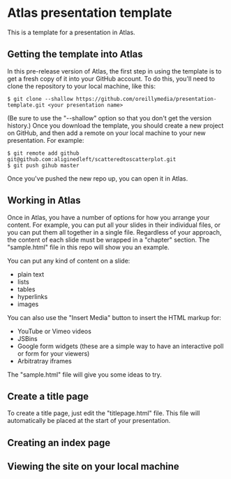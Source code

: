# Atlas presentation template

This is a template for a presentation in Atlas.  

## Getting the template into Atlas

In this pre-release version of Atlas, the first step in using the template is to get a fresh copy of it into your GitHub account.  To do this, you'll need to clone the repository to your local machine, like this:

```
$ git clone --shallow https://github.com/oreillymedia/presentation-template.git <your presentation name>
````

(Be sure to use the "--shallow" option so that you don't get the version history.)  Once you download the template, you should create a new project on GitHub, and then add a remote on your local machine to your new presentation.  For example:

```
$ git remote add github git@github.com:aliginedleft/scatteredtoscatterplot.git
$ git push gihub master
```

Once you've pushed the new repo up, you can open it in Atlas.

## Working in Atlas

Once in Atlas, you have a number of options for how you arrange your content.  For example, you can put all your slides in their individual files, or you can put them all together in a single file.  Regardless of your approach, the content of each slide must be wrapped in a "chapter" section.  The "sample.html" file in this repo will show you an example.

You can put any kind of content on a slide:

* plain text
* lists
* tables
* hyperlinks
* images
 
You can also use the "Insert Media" button to insert the HTML markup for:
* YouTube or Vimeo videos
* JSBins
* Google form widgets (these are a simple way to have an interactive poll or form for your viewers)
* Arbitratray iframes

The "sample.html" file will give you some ideas to try.

## Create a title page

To create a title page, just edit the "titlepage.html" file.  This file will automatically be placed at the start of your presentation.

## Creating an index page

## Viewing the site on your local machine

